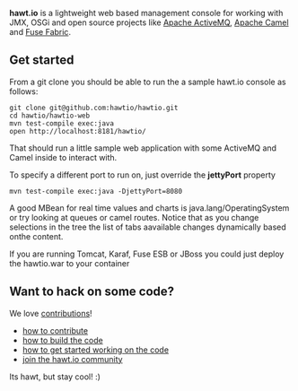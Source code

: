**hawt.io** is a lightweight web based management console for working with JMX, OSGi and open source projects like [Apache ActiveMQ](http://activemq.apache.org/), [Apache Camel](http://camel.apache.org/) and [Fuse Fabric](http://fuse.fusesource.org/fabric/).

## Get started

From a git clone you should be able to run the a sample hawt.io console as follows:

    git clone git@github.com:hawtio/hawtio.git
    cd hawtio/hawtio-web
    mvn test-compile exec:java
    open http://localhost:8181/hawtio/

That should run a little sample web application with some ActiveMQ and Camel inside to interact with.

To specify a different port to run on, just override the **jettyPort** property

    mvn test-compile exec:java -DjettyPort=8080

A good MBean for real time values and charts is java.lang/OperatingSystem or try looking at queues or camel routes. Notice that as you change selections in the tree the list of tabs aavailable changes dynamically based onthe content.

If you are running Tomcat, Karaf, Fuse ESB or JBoss you could just deploy the hawtio.war to your container

## Want to hack on some code?

We love [contributions](http://hawt.io/contributing/index.html)!

* [how to contribute](http://hawt.io/contributing/index.html)
* [how to build the code](http://hawt.io/building/index.html)
* [how to get started working on the code](http://hawt.io/developers/index.html)
* [join the hawt.io community](http://hawt.io/community/index.html)

Its hawt, but stay cool! :)
